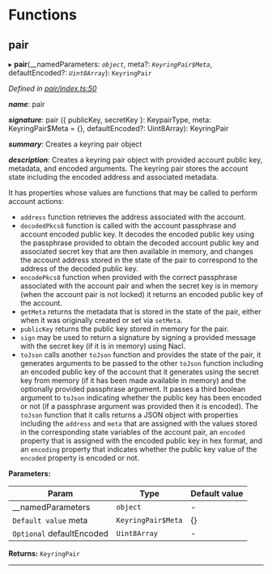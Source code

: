 

# Functions

<a id="pair"></a>

##  pair

▸ **pair**(__namedParameters: *`object`*, meta?: *`KeyringPair$Meta`*, defaultEncoded?: *`Uint8Array`*): `KeyringPair`

*Defined in [pair/index.ts:50](https://github.com/polkadot-js/common/blob/1fb1f9d/packages/keyring/src/pair/index.ts#L50)*

*__name__*: pair

*__signature__*: pair ({ publicKey, secretKey }: KeypairType, meta: KeyringPair$Meta = {}, defaultEncoded?: Uint8Array): KeyringPair

*__summary__*: Creates a keyring pair object

*__description__*: Creates a keyring pair object with provided account public key, metadata, and encoded arguments. The keyring pair stores the account state including the encoded address and associated metadata.

It has properties whose values are functions that may be called to perform account actions:

*   `address` function retrieves the address associated with the account.
*   `decodedPkcs8` function is called with the account passphrase and account encoded public key. It decodes the encoded public key using the passphrase provided to obtain the decoded account public key and associated secret key that are then available in memory, and changes the account address stored in the state of the pair to correspond to the address of the decoded public key.
*   `encodePkcs8` function when provided with the correct passphrase associated with the account pair and when the secret key is in memory (when the account pair is not locked) it returns an encoded public key of the account.
*   `getMeta` returns the metadata that is stored in the state of the pair, either when it was originally created or set via `setMeta`.
*   `publicKey` returns the public key stored in memory for the pair.
*   `sign` may be used to return a signature by signing a provided message with the secret key (if it is in memory) using Nacl.
*   `toJson` calls another `toJson` function and provides the state of the pair, it generates arguments to be passed to the other `toJson` function including an encoded public key of the account that it generates using the secret key from memory (if it has been made available in memory) and the optionally provided passphrase argument. It passes a third boolean argument to `toJson` indicating whether the public key has been encoded or not (if a passphrase argument was provided then it is encoded). The `toJson` function that it calls returns a JSON object with properties including the `address` and `meta` that are assigned with the values stored in the corresponding state variables of the account pair, an `encoded` property that is assigned with the encoded public key in hex format, and an `encoding` property that indicates whether the public key value of the `encoded` property is encoded or not.

**Parameters:**

| Param | Type | Default value |
| ------ | ------ | ------ |
| __namedParameters | `object` | - |
| `Default value` meta | `KeyringPair$Meta` |  {} |
| `Optional` defaultEncoded | `Uint8Array` | - |

**Returns:** `KeyringPair`

___

